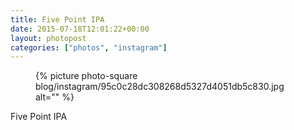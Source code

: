 ```yaml
---
title: Five Point IPA
date: 2015-07-18T12:01:22+00:00
layout: photopost
categories: ["photos", "instagram"]
---
```


<figure class="photo photo--square">
  {% picture photo-square blog/instagram/95c0c28dc308268d5327d4051db5c830.jpg alt="" %}
</figure>

Five Point IPA
